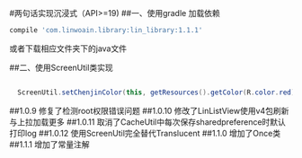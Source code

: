 #两句话实现沉浸式（API>=19)
##一、使用gradle 加载依赖
```gradle
compile 'com.linwoain.library:lin_library:1.1.1'
```
或者下载相应文件夹下的java文件

##二、使用ScreenUtil类实现

```java

  ScreenUtil.setChenjinColor(this, getResources().getColor(R.color.red));
```


##1.0.9 修复了检测root权限错误问题
##1.0.10 修改了LinListView使用v4包刷新与上拉加载更多
##1.0.11 取消了CacheUtil中每次保存sharedpreference时默认打印log
##1.0.12 使用ScreenUtil完全替代Translucent
##1.1.0 增加了Once类
##1.1.1 增加了常量注解
